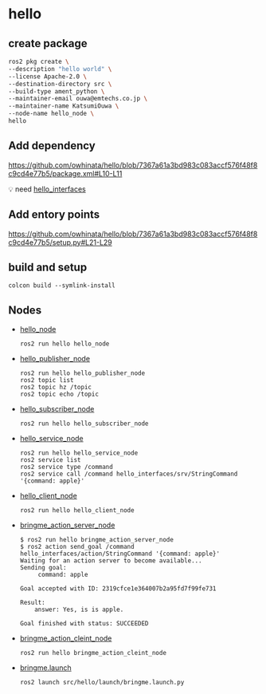 # hello

## create package
```bash
ros2 pkg create \
--description "hello world" \
--license Apache-2.0 \
--destination-directory src \
--build-type ament_python \
--maintainer-email ouwa@emtechs.co.jp \
--maintainer-name KatsumiOuwa \
--node-name hello_node \
hello
```

## Add dependency
https://github.com/owhinata/hello/blob/7367a61a3bd983c083accf576f48f8c9cd4e77b5/package.xml#L10-L11

💡 need [hello_interfaces](https://github.com/owhinata/hello_interfaces)

## Add entory points
https://github.com/owhinata/hello/blob/7367a61a3bd983c083accf576f48f8c9cd4e77b5/setup.py#L21-L29

## build and setup
```
colcon build --symlink-install
```

## Nodes
- [hello_node](hello/hello_node.py)
  ```
  ros2 run hello hello_node
  ```
- [hello_publisher_node](hello/hello_publisher_node.py)
  ```
  ros2 run hello hello_publisher_node
  ros2 topic list
  ros2 topic hz /topic
  ros2 topic echo /topic
  ```
- [hello_subscriber_node](hello/hello_subscriber_node.py)
  ```
  ros2 run hello hello_subscriber_node
  ```
- [hello_service_node](hello/hello_service_node.py)
  ```
  ros2 run hello hello_service_node
  ros2 service list
  ros2 service type /command
  ros2 service call /command hello_interfaces/srv/StringCommand '{command: apple}'
  ```
- [hello_client_node](hello/hello_client_node.py)
  ```
  ros2 run hello hello_client_node
  ```
- [bringme_action_server_node](hello/bringme_action_server_node.py)
  ```
  $ ros2 run hello bringme_action_server_node
  $ ros2 action send_goal /command hello_interfaces/action/StringCommand '{command: apple}'
  Waiting for an action server to become available...
  Sending goal:
       command: apple
  
  Goal accepted with ID: 2319cfce1e364007b2a95fd7f99fe731
  
  Result:
      answer: Yes, is is apple.
  
  Goal finished with status: SUCCEEDED
  ```
- [bringme_action_cleint_node](hello/bringme_action_client_node.py)
  ```
  ros2 run hello bringme_action_cleint_node
  ```
- [bringme.launch](launch/bringme.launch.py)
  ```
  ros2 launch src/hello/launch/bringme.launch.py
  ```


